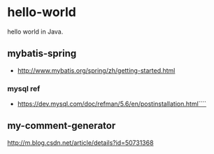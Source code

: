 # hello-world
hello world in Java.

## mybatis-spring
- http://www.mybatis.org/spring/zh/getting-started.html

### mysql ref
- https://dev.mysql.com/doc/refman/5.6/en/postinstallation.html````

## my-comment-generator

http://m.blog.csdn.net/article/details?id=50731368